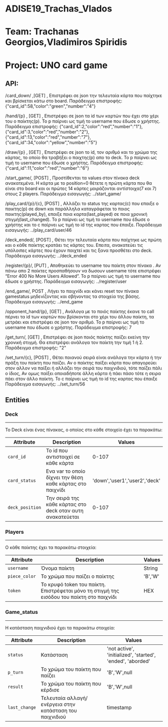 # ADISE19_Trachas_Vlados
# Team: Trachanas Georgios,Vladimiros Spiridis
# Project: UNO card game


## API:


 /card_down/ ,[GET] , Επιστρέφει σε json την τελευταία κάρτα που παίχτηκε και βρίσκεται κάτω στο board. 
Παράδειγμα επιστροφής: {"card_id":58,"color":"green","number":"4"}


/hand/{p} , [GET] , Επιστρέφει σε json τα id των καρτών που έχει στο χέρι του ο παίκτης(p). Το p παίρνει ως τιμή το username που έδωσε ο χρήστης. 
Παράδειγμα επιστροφής: {"card_id":2,"color":"red","number":"1"},{"card_id":3,"color":"red","number":"2"},{"card_id":13,"color":"red","number":"7"},{"card_id":34,"color":"yellow","number":"5"}
 
/draw/{p} , [GET] , Επιστρέφει σε json το id, τον αριθμό και το χρώμα της κάρτας, το οποίο θα τραβήξει ο παιχτης(p) απο το deck. Το p παίρνει ως τιμή το username που έδωσε ο χρήστης.
Παράδειγμα επιστροφής: {"card_id":11,"color":"red","number":"6"}
 
/start_game/, [POST] , Προστίθενται τα values στον πίνακα deck ανακατεμένα. Η κάρτα με το position=0 θέτετε η πρώτη κάρτα που θα είναι στο board και οι πρώτες 14 κάρτες μοιράζονται αντίστοιχα(7 και 7) στους 2 players.
Παράδειγμα εισαγωγής: ../start_game/
 
/play_card/{p}/{c}, [POST] , Αλλάζει το status της καρτας(c) που επαιξε ο παικτης(p) σε down και παράλληλα καταγράφεται το ποιος παικτης(played_by), επαιξε ποια καρτα(last_played) σε ποια χρονική στιγμή(last_changed). Το p παίρνει ως τιμή το username που έδωσε ο χρήστης και το c παίρνει ως τιμή το id της καρτας που έπαιξε.
Παράδειγμα εισαγωγής: ../play_card/user/46

/deck_ended/, [POST] , Θέτει την τελευταία κάρτα που παίχτηκε ως πρώτη και ο κάθε παίκτης κρατάει τις κάρτες του. Επειτα, ανακατεύει τις υπόλοιπες κάρτες που έχουν παιχτεί και τις ξανα προσθέτει στο deck.
Παράδειγμα εισαγωγής: ../deck_ended
 
/register/{p}/, [PUT] , Αποθηκεύει το username του παίκτη στον πίνακα . Αν πάνω απο 2 παίκτες προσπαθήσουν να δωσουν username τότε επιστρέφει “Error 400 No More Users Allowed”. Το p παίρνει ως τιμή το username που έδωσε ο χρήστης.
Παράδειγμα εισαγωγής: ../register/user
 
/end_game/, POST , Λήγει το παιχνίδι και κάνει reset τον πίνακα gamestatus μηδενίζοντας και σβήνοντας τα στοιχεία της βάσης.
Παράδειγμα εισαγωγής: ../end_game
 
/opponent_hand/{p}, [GET] , Ανάλογα με το ποιός παίκτης έκανε το call πέρνει τα id των καρτών που βρίσκονται στο χέρι του άλλου παίκτη, τα μετράει και επιστρέφει σε json τον αριθμό. Το p παίρνει ως τιμή το username που έδωσε ο χρήστης. 
Παράδειγμα επιστροφής: 7
 
/get_turn/, [GET] , Επιστρέφει σε json ποιός παίκτης παίζει εκείνη την χρονική στιγμή. Θα επιστρέψει ανάλογα τον παίκτη την τιμή 1 ή 2. 
Παράδειγμα επιστροφής: "2"
 
/set_turn/{c}, [POST] , Θέτει ποιανού σειρά είναι ανάλογα την κάρτα ή την πράξη του παίκτη που παίζει. Αν ο παίκτης παίξει κάρτα που απαγορεύει στον αλλον να παίξει ή αλλάζει την σειρά του παιχνιδιού, τότε παίζει πάλι ο ίδιος, Αν ομως παίξει οποιαδήποτε άλλη κάρτα ή πάει πάσο τότε η σειρα πάει στον άλλο παίκτη. Το c παίρνει ως τιμή το id της καρτας που έπαιξε
Παράδειγμα εισαγωγής: ../set_turn/56

## Entities


### Deck
---------

Το Deck είναι ένας πίνακας, ο οποίος στο κάθε στοιχείο έχει τα παρακάτω:


| Attribute                | Description                                  | Values                              |
| ------------------------ | -------------------------------------------- | ----------------------------------- |
| `card_id`                      | Το id που αντιστοιχεί σε κάθε κάρτα              | 0-107                                |
| `card_status`                      | Ενα var το οποίο δίχνει την θέση καθε κάρτας στο παιχνίδι              | 'down','user1','user2','deck'                               |
| `deck_position`                | Την σειρά της κάθε κάρτας στο deck οταν αυτη ανακατεύεται             | 0-107                            |



### Players
---------

O κάθε παίκτης έχει τα παρακάτω στοιχεία:


| Attribute                | Description                                  | Values                              |
| ------------------------ | -------------------------------------------- | ----------------------------------- |
| `username`               | Όνομα παίκτη                                 | String                              |
| `piece_color`            | To χρώμα που παίζει ο παίκτης                | 'B','W'                             |
| `token  `                | To κρυφό token του παίκτη. Επιστρέφεται μόνο τη στιγμή της εισόδου του παίκτη στο παιχνίδι | HEX |


### Game_status
---------

H κατάσταση παιχνιδιού έχει τα παρακάτω στοιχεία:


| Attribute                | Description                                  | Values                              |
| ------------------------ | -------------------------------------------- | ----------------------------------- |
| `status  `               | Κατάσταση             | 'not active', 'initialized', 'started', 'ended', 'aborded'     |
| `p_turn`                 | To χρώμα του παίκτη που παίζει        | 'B','W',null                              |
| `result`                 |  To χρώμα του παίκτη που κέρδισε |'B','W',null                              |
| `last_change`            | Τελευταία αλλαγή/ενέργεια στην κατάσταση του παιχνιδιού         | timestamp |
